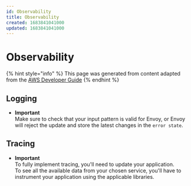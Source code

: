 ```yaml
---
id: Observability
title: Observability
created: 1683841041000
updated: 1683841041000
---
```

# Observability

{% hint style="info" %}
This page was generated from content adapted from the [AWS Developer Guide](https://github.com/awsdocs/aws-app-mesh-user-guide.git)
{% endhint %}

## Logging

- **Important**  
Make sure to check that your input pattern is valid for Envoy, or Envoy will reject the update and store the latest changes in the `error state`\.


## Tracing

- **Important**  
To fully implement tracing, you'll need to update your application\.  
To see all the available data from your chosen service, you'll have to instrument your application using the applicable libraries\.

